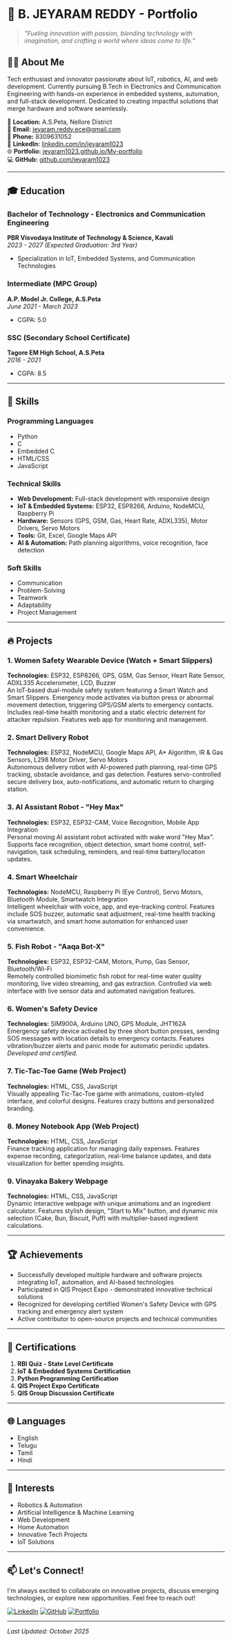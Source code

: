# 🚀 B. JEYARAM REDDY - Portfolio

> *"Fueling innovation with passion, blending technology with imagination, and crafting a world where ideas come to life."*

## 👨‍💻 About Me

Tech enthusiast and innovator passionate about IoT, robotics, AI, and web development. Currently pursuing B.Tech in Electronics and Communication Engineering with hands-on experience in embedded systems, automation, and full-stack development. Dedicated to creating impactful solutions that merge hardware and software seamlessly.

📍 **Location:** A.S.Peta, Nellore District  
📧 **Email:** jeyaram.reddy.ece@gmail.com  
📱 **Phone:** 8309631052  
🔗 **LinkedIn:** [linkedin.com/in/jeyaram1023](https://linkedin.com/in/jeyaram1023)  
🌐 **Portfolio:** [jeyaram1023.github.io/My-portfolio](https://jeyaram1023.github.io/My-portfolio/)  
💻 **GitHub:** [github.com/jeyaram1023](https://github.com/jeyaram1023)

---

## 🎓 Education

### Bachelor of Technology - Electronics and Communication Engineering
**PBR Visvodaya Institute of Technology & Science, Kavali**  
*2023 - 2027 (Expected Graduation: 3rd Year)*  
- Specialization in IoT, Embedded Systems, and Communication Technologies

### Intermediate (MPC Group)
**A.P. Model Jr. College, A.S.Peta**  
*June 2021 - March 2023*  
- CGPA: 5.0

### SSC (Secondary School Certificate)
**Tagore EM High School, A.S.Peta**  
*2016 - 2021*  
- CGPA: 8.5

---

## 💼 Skills

### Programming Languages
- Python
- C
- Embedded C
- HTML/CSS
- JavaScript

### Technical Skills
- **Web Development:** Full-stack development with responsive design
- **IoT & Embedded Systems:** ESP32, ESP8266, Arduino, NodeMCU, Raspberry Pi
- **Hardware:** Sensors (GPS, GSM, Gas, Heart Rate, ADXL335), Motor Drivers, Servo Motors
- **Tools:** Git, Excel, Google Maps API
- **AI & Automation:** Path planning algorithms, voice recognition, face detection

### Soft Skills
- Communication
- Problem-Solving
- Teamwork
- Adaptability
- Project Management

---

## 🔥 Projects

### 1. Women Safety Wearable Device (Watch + Smart Slippers)
**Technologies:** ESP32, ESP8266, GPS, GSM, Gas Sensor, Heart Rate Sensor, ADXL335 Accelerometer, LCD, Buzzer  
An IoT-based dual-module safety system featuring a Smart Watch and Smart Slippers. Emergency mode activates via button press or abnormal movement detection, triggering GPS/GSM alerts to emergency contacts. Includes real-time health monitoring and a static electric deterrent for attacker repulsion. Features web app for monitoring and management.

### 2. Smart Delivery Robot
**Technologies:** ESP32, NodeMCU, Google Maps API, A* Algorithm, IR & Gas Sensors, L298 Motor Driver, Servo Motors  
Autonomous delivery robot with AI-powered path planning, real-time GPS tracking, obstacle avoidance, and gas detection. Features servo-controlled secure delivery box, auto-notifications, and automatic return to charging station.

### 3. AI Assistant Robot - "Hey Max"
**Technologies:** ESP32, ESP32-CAM, Voice Recognition, Mobile App Integration  
Personal moving AI assistant robot activated with wake word "Hey Max". Supports face recognition, object detection, smart home control, self-navigation, task scheduling, reminders, and real-time battery/location updates.

### 4. Smart Wheelchair
**Technologies:** NodeMCU, Raspberry Pi (Eye Control), Servo Motors, Bluetooth Module, Smartwatch Integration  
Intelligent wheelchair with voice, app, and eye-tracking control. Features include SOS buzzer, automatic seat adjustment, real-time health tracking via smartwatch, and smart home automation for enhanced user convenience.

### 5. Fish Robot - "Aaqa Bot-X"
**Technologies:** ESP32, ESP32-CAM, Motors, Pump, Gas Sensor, Bluetooth/Wi-Fi  
Remotely controlled biomimetic fish robot for real-time water quality monitoring, live video streaming, and gas extraction. Controlled via web interface with live sensor data and automated navigation features.

### 6. Women's Safety Device
**Technologies:** SIM900A, Arduino UNO, GPS Module, JHT162A  
Emergency safety device activated by three short button presses, sending SOS messages with location details to emergency contacts. Features vibration/buzzer alerts and panic mode for automatic periodic updates. *Developed and certified.*

### 7. Tic-Tac-Toe Game (Web Project)
**Technologies:** HTML, CSS, JavaScript  
Visually appealing Tic-Tac-Toe game with animations, custom-styled interface, and colorful designs. Features crazy buttons and personalized branding.

### 8. Money Notebook App (Web Project)
**Technologies:** HTML, CSS, JavaScript  
Finance tracking application for managing daily expenses. Features expense recording, categorization, real-time balance updates, and data visualization for better spending insights.

### 9. Vinayaka Bakery Webpage
**Technologies:** HTML, CSS, JavaScript  
Dynamic interactive webpage with unique animations and an ingredient calculator. Features stylish design, "Start to Mix" button, and dynamic mix selection (Cake, Bun, Biscuit, Puff) with multiplier-based ingredient calculations.

---

## 🏆 Achievements

- Successfully developed multiple hardware and software projects integrating IoT, automation, and AI-based technologies
- Participated in QIS Project Expo - demonstrated innovative technical solutions
- Recognized for developing certified Women's Safety Device with GPS tracking and emergency alert system
- Active contributor to open-source projects and technical communities

---

## 📜 Certifications

1. **RBI Quiz - State Level Certificate**
2. **IoT & Embedded Systems Certification**
3. **Python Programming Certification**
4. **QIS Project Expo Certificate**
5. **QIS Group Discussion Certificate**

---

## 🌐 Languages

- English
- Telugu
- Tamil
- Hindi

---

## 🎯 Interests

- Robotics & Automation
- Artificial Intelligence & Machine Learning
- Web Development
- Home Automation
- Innovative Tech Projects
- IoT Solutions

---

## 📫 Let's Connect!

I'm always excited to collaborate on innovative projects, discuss emerging technologies, or explore new opportunities. Feel free to reach out!

[![LinkedIn](https://img.shields.io/badge/LinkedIn-Connect-blue)](https://linkedin.com/in/jeyaram1023)
[![GitHub](https://img.shields.io/badge/GitHub-Follow-black)](https://github.com/jeyaram1023)
[![Portfolio](https://img.shields.io/badge/Portfolio-Visit-green)](https://jeyaram1023.github.io/My-portfolio/)

---

*Last Updated: October 2025*
